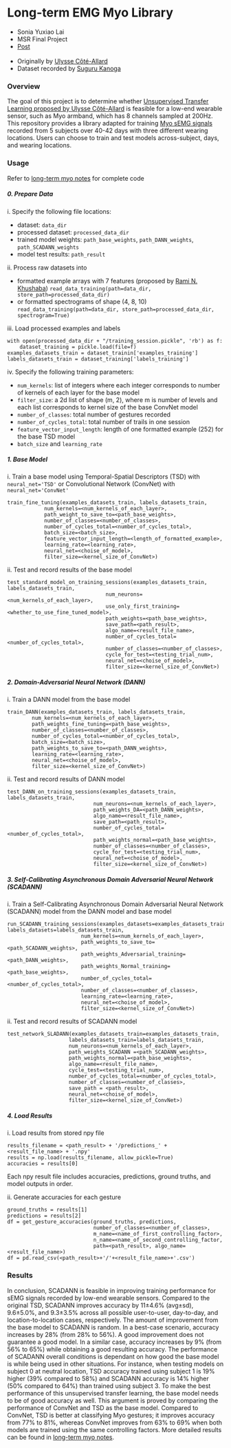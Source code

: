 # Long-term EMG Myo Library
* Sonia Yuxiao Lai
* MSR Final Project  
* [Post](https://aonai.github.io/linked_posts/myo_gesture_recognition.html)  
&nbsp;
* Originally by [Ulysse Côté-Allard](https://github.com/UlysseCoteAllard/LongTermEMG)
* Dataset recorded by [Suguru Kanoga](https://github.com/Suguru55/Wearable_Sensor_Long-term_sEMG_Dataset)

### Overview
The goal of this project is to determine whether [Unsupervised Transfer Learning proposed by Ulysse Côté-Allard](https://ieeexplore.ieee.org/document/9207910) is feasible for a low-end wearable sensor, such as Myo armband, which has 8 channels sampled at 200Hz. This repository provides a library adapted for training [Myo sEMG signals](https://www.sciencedirect.com/science/article/pii/S1746809420301373) recorded from 5 subjects over 40-42 days with three different wearing locations. Users can choose to train and test models across-subject, days, and wearing locations.


### Usage 
Refer to [long-term myo notes](https://github.com/aonai/long_term_myo_notes) for complete code

##### 0. Prepare Data
i. Specify the following file locations:
* dataset: `data_dir`
* processed dataset: `processed_data_dir`
* trained model weights: `path_base_weights`, `path_DANN_weights`, `path_SCADANN_weights`
* model test results: `path_result` 

ii. Process raw datasets into 
* formatted example arrays with 7 features (proposed by [Rami N. Khushaba](https://github.com/RamiKhushaba/getTSDfeat))
`read_data_training(path=data_dir, store_path=processed_data_dir)`
* or formatted spectrograms of shape (4, 8, 10)   
`read_data_training(path=data_dir, store_path=processed_data_dir, spectrogram=True)`   

iii. Load processed examples and labels   
```
with open(processed_data_dir + "/training_session.pickle", 'rb') as f:
    dataset_training = pickle.load(file=f)
examples_datasets_train = dataset_trainin['examples_training']
labels_datasets_train = dataset_training['labels_training']
```  

iv. Specify the following training parameters: 
* `num_kernels`: list of integers where each integer corresponds to number of kernels of each layer for the base model
* `filter_size`:  a 2d list of shape (m, 2), where m is number of levels and each list corresponds to kernel size of the base ConvNet model
* `number_of_classes`: total number of gestures recorded
* `number_of_cycles_total`: total number of trails in one session
* `feature_vector_input_length`: length of one formatted example (252) for the base TSD model
* `batch_size` and `learning_rate` 


##### 1. Base Model  
i. Train a base model using Temporal-Spatial Descriptors (TSD) with `neural_net='TSD'` or Convolutional Network (ConvNet) with `neural_net='ConvNet'`  
```
train_fine_tuning(examples_datasets_train, labels_datasets_train,
            num_kernels=<num_kernels_of_each_layer>,   
            path_weight_to_save_to=<path_base_weights>,  
            number_of_classes=<number_of_classes>,   
            number_of_cycles_total=<number_of_cycles_total>,
            batch_size=<batch_size>,  
            feature_vector_input_length=<length_of_formatted_example>,
            learning_rate=<learning_rate>,  
            neural_net=<choise_of_model>,
            filter_size=<kernel_size_of_ConvNet>)
```
ii. Test and record results of the base model
```
test_standard_model_on_training_sessions(examples_datasets_train, labels_datasets_train,
                                num_neurons=<num_kernels_of_each_layer>,  
                                use_only_first_training=<whether_to_use_fine_tuned_model>,
                                path_weights=<path_base_weights>,
                                save_path=<path_result>,   
                                algo_name=<result_file_name>,
                                number_of_cycles_total=<number_of_cycles_total>,  
                                number_of_classes=<number_of_classes>,  
                                cycle_for_test=<testing_trial_num>,
                                neural_net=<choise_of_model>,
                                filter_size=<kernel_size_of_ConvNet>)
```                             
##### 2. Domain-Adversarial Neural Network (DANN)  
i. Train a DANN model from the base model
```
train_DANN(examples_datasets_train, labels_datasets_train, 
        num_kernels=<num_kernels_of_each_layer>,
        path_weights_fine_tuning=<path_base_weights>,
        number_of_classes=<number_of_classes>,
        number_of_cycles_total=<number_of_cycles_total>,
        batch_size=<batch_size>,
        path_weights_to_save_to=<path_DANN_weights>, 
        learning_rate=<learning_rate>,
        neural_net=<choise_of_model>,
        filter_size=<kernel_size_of_ConvNet>)
```
ii. Test and record results of DANN model
```
test_DANN_on_training_sessions(examples_datasets_train, labels_datasets_train,
                            num_neurons=<num_kernels_of_each_layer>,  
                            path_weights_DA=<path_DANN_weights>,
                            algo_name=<result_file_name>, 
                            save_path=<path_result>, 
                            number_of_cycles_total=<number_of_cycles_total>,
                            path_weights_normal=<path_base_weights>, 
                            number_of_classes=<number_of_classes>,
                            cycle_for_test=<testing_trial_num>, 
                            neural_net=<choise_of_model>,
                            filter_size=<kernel_size_of_ConvNet>)
```

##### 3. Self-Calibrating Asynchronous Domain Adversarial Neural Network (SCADANN) 
i. Train a Self-Calibrating Asynchronous Domain Adversarial Neural Network (SCADANN) model from the DANN model and base model
```
run_SCADANN_training_sessions(examples_datasets=examples_datasets_train, labels_datasets=labels_datasets_train,  
                        num_kernels=<num_kernels_of_each_layer>, 
                        path_weights_to_save_to=<path_SCADANN_weights>,
                        path_weights_Adversarial_training=<path_DANN_weights>,
                        path_weights_Normal_training=<path_base_weights>,
                        number_of_cycles_total=<number_of_cycles_total>, 
                        number_of_classes=<number_of_classes>,
                        learning_rate=<learning_rate>, 
                        neural_net=<choise_of_model>,
                        filter_size=<kernel_size_of_ConvNet>)
```
ii. Test and record results of SCADANN model
```
test_network_SLADANN(examples_datasets_train=examples_datasets_train, 
                    labels_datasets_train=labels_datasets_train,
                    num_neurons=<num_kernels_of_each_layer>, 
                    path_weights_SCADANN =<path_SCADANN_weights>, 
                    path_weights_normal=<path_base_weights>,
                    algo_name=<result_file_name>, 
                    cycle_test=<testing_trial_num>,
                    number_of_cycles_total=<number_of_cycles_total>,
                    number_of_classes=<number_of_classes>,  
                    save_path = <path_result>, 
                    neural_net=<choise_of_model>,
                    filter_size=<kernel_size_of_ConvNet>)
```
##### 4. Load Results
i. Load results from stored npy file
``` 
results_filename = <path_result> + '/predictions_' + <result_file_name> + '.npy'
results = np.load(results_filename, allow_pickle=True)
accuracies = results[0]
``` 
Each npy result file includes accuracies, predictions, ground truths, and model outputs in order.

ii. Generate accuracies for each gesture
```
ground_truths = results[1]
predictions = results[2]
df = get_gesture_accuracies(ground_truths, predictions,
                            number_of_classes=<number_of_classes>, 
                            m_name=<name_of_first_controlling_factor>,
                            n_name=<name_of_second_controlling_factor,
                            path=<path_result>, algo_name=<result_file_name>)
df = pd.read_csv(<path_result>+'/'+<result_file_name>+'.csv')
```


### Results
In conclusion, SCADANN is feasible in improving training performance for sEMG signals recorded by low-end wearable sensors. Compared to the original TSD, SCADANN improves accuracy by 11±4.6% (avg±sd), 9.6±5.0%, and 9.3±3.5% across all possible user-to-user, day-to-day, and location-to-location cases, respectively.
The amount of improvement from the base model to SCADANN is random. In a best-case scenario, accuracy increases by 28% (from 28% to 56%). A good improvement does not guarantee a good model. In a similar case, accuracy increases by 9% (from 56% to 65%) while obtaining a good resulting accuracy. The performance of SCADANN overall conditions is dependant on how good the base model is while being used in other situations. For instance, when testing models on subject 0 at neutral location, TSD accuracy trained using subject 1 is 19% higher (39% compared to 58%) and SCADANN accuracy is 14% higher (50% compared to 64%) than trained using subject 3. To make the best performance of this unsupervised transfer learning, the base model needs to be of good accuracy as well. This argument is proved by comparing the performance of ConvNet and TSD as the base model. Compared to ConvNet, TSD is better at classifying Myo gestures; it improves accuracy from 77% to 81%, whereas ConvNet improves from 63% to 69% when both models are trained using the same controlling factors. More detailed results can be found in [long-term myo notes](https://github.com/aonai/long_term_myo_notes).